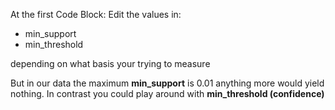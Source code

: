 At the first Code Block:
Edit the values in:
- min_support
- min_threshold

depending on what basis your trying to measure

But in our data the maximum **min_support** is 0.01 anything more would yield nothing.
In contrast you could play around with **min_threshold (confidence)**
